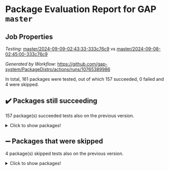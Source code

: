 # Package Evaluation Report for GAP `master`

## Job Properties

*Testing:* [master/2024-09-09-02:43:33-333c76c9](https://github.com/gap-system/PackageDistro/blob/data/reports/master/2024-09-09-02:43:33-333c76c9) vs [master/2024-09-08-02:45:00-333c76c9](https://github.com/gap-system/PackageDistro/blob/data/reports/master/2024-09-08-02:45:00-333c76c9)

*Generated by Workflow:* https://github.com/gap-system/PackageDistro/actions/runs/10765389986

In total, 161 packages were tested, out of which 157 succeeded, 0 failed and 4 were skipped.

## :heavy_check_mark: Packages still succeeding

157 package(s) succeeded tests also on the previous version.
<details><summary>Click to show packages!</summary>

- 4ti2interface 2023.02-04 [(success)](https://github.com/gap-system/PackageDistro/actions/runs/10765389986/job/29849807646)
- ace 5.6.2 [(success)](https://github.com/gap-system/PackageDistro/actions/runs/10765389986/job/29849810762)
- aclib 1.3.2 [(success)](https://github.com/gap-system/PackageDistro/actions/runs/10765389986/job/29849811485)
- agt 0.3.1 [(success)](https://github.com/gap-system/PackageDistro/actions/runs/10765389986/job/29849811996)
- alnuth 3.2.1 [(success)](https://github.com/gap-system/PackageDistro/actions/runs/10765389986/job/29849812314)
- anupq 3.3.0 [(success)](https://github.com/gap-system/PackageDistro/actions/runs/10765389986/job/29849814516)
- atlasrep 2.1.9 [(success)](https://github.com/gap-system/PackageDistro/actions/runs/10765389986/job/29849814748)
- autodoc 2023.06.19 [(success)](https://github.com/gap-system/PackageDistro/actions/runs/10765389986/job/29849814888)
- automata 1.16 [(success)](https://github.com/gap-system/PackageDistro/actions/runs/10765389986/job/29849815076)
- automgrp 1.3.2 [(success)](https://github.com/gap-system/PackageDistro/actions/runs/10765389986/job/29849815309)
- autpgrp 1.11 [(success)](https://github.com/gap-system/PackageDistro/actions/runs/10765389986/job/29849815533)
- cap 2024.09-05 [(success)](https://github.com/gap-system/PackageDistro/actions/runs/10765389986/job/29849815697)
- caratinterface 2.3.6 [(success)](https://github.com/gap-system/PackageDistro/actions/runs/10765389986/job/29849815873)
- cddinterface 2024.08.27 [(success)](https://github.com/gap-system/PackageDistro/actions/runs/10765389986/job/29849816035)
- circle 1.6.6 [(success)](https://github.com/gap-system/PackageDistro/actions/runs/10765389986/job/29849816210)
- classicpres 1.22 [(success)](https://github.com/gap-system/PackageDistro/actions/runs/10765389986/job/29849816382)
- cohomolo 1.6.11 [(success)](https://github.com/gap-system/PackageDistro/actions/runs/10765389986/job/29849816570)
- congruence 1.2.7 [(success)](https://github.com/gap-system/PackageDistro/actions/runs/10765389986/job/29849816731)
- corefreesub 0.6 [(success)](https://github.com/gap-system/PackageDistro/actions/runs/10765389986/job/29849816888)
- corelg 1.57 [(success)](https://github.com/gap-system/PackageDistro/actions/runs/10765389986/job/29849817063)
- crime 1.6 [(success)](https://github.com/gap-system/PackageDistro/actions/runs/10765389986/job/29849817237)
- crisp 1.4.6 [(success)](https://github.com/gap-system/PackageDistro/actions/runs/10765389986/job/29849817553)
- crypting 0.10.5 [(success)](https://github.com/gap-system/PackageDistro/actions/runs/10765389986/job/29849817721)
- cryst 4.1.27 [(success)](https://github.com/gap-system/PackageDistro/actions/runs/10765389986/job/29849817893)
- crystcat 1.1.10 [(success)](https://github.com/gap-system/PackageDistro/actions/runs/10765389986/job/29849818060)
- ctbllib 1.3.9 [(success)](https://github.com/gap-system/PackageDistro/actions/runs/10765389986/job/29849818203)
- cubefree 1.19 [(success)](https://github.com/gap-system/PackageDistro/actions/runs/10765389986/job/29849818362)
- curlinterface 2.4.0 [(success)](https://github.com/gap-system/PackageDistro/actions/runs/10765389986/job/29849818493)
- cvec 2.8.2 [(success)](https://github.com/gap-system/PackageDistro/actions/runs/10765389986/job/29849818623)
- datastructures 0.3.1 [(success)](https://github.com/gap-system/PackageDistro/actions/runs/10765389986/job/29849818748)
- deepthought 1.0.7 [(success)](https://github.com/gap-system/PackageDistro/actions/runs/10765389986/job/29849818899)
- design 1.8 [(success)](https://github.com/gap-system/PackageDistro/actions/runs/10765389986/job/29849819071)
- difsets 2.3.1 [(success)](https://github.com/gap-system/PackageDistro/actions/runs/10765389986/job/29849819212)
- digraphs 1.9.0 [(success)](https://github.com/gap-system/PackageDistro/actions/runs/10765389986/job/29849819361)
- edim 1.3.8 [(success)](https://github.com/gap-system/PackageDistro/actions/runs/10765389986/job/29849819608)
- example 4.3.4 [(success)](https://github.com/gap-system/PackageDistro/actions/runs/10765389986/job/29849819773)
- examplesforhomalg 2023.10-01 [(success)](https://github.com/gap-system/PackageDistro/actions/runs/10765389986/job/29849819901)
- factint 1.6.3 [(success)](https://github.com/gap-system/PackageDistro/actions/runs/10765389986/job/29849820023)
- ferret 1.0.12 [(success)](https://github.com/gap-system/PackageDistro/actions/runs/10765389986/job/29849820150)
- fga 1.5.0 [(success)](https://github.com/gap-system/PackageDistro/actions/runs/10765389986/job/29849820280)
- fining 1.5.6 [(success)](https://github.com/gap-system/PackageDistro/actions/runs/10765389986/job/29849820392)
- float 1.0.5 [(success)](https://github.com/gap-system/PackageDistro/actions/runs/10765389986/job/29849820498)
- format 1.4.4 [(success)](https://github.com/gap-system/PackageDistro/actions/runs/10765389986/job/29849820621)
- forms 1.2.12 [(success)](https://github.com/gap-system/PackageDistro/actions/runs/10765389986/job/29849820735)
- fplsa 1.2.6 [(success)](https://github.com/gap-system/PackageDistro/actions/runs/10765389986/job/29849820865)
- fr 2.4.13 [(success)](https://github.com/gap-system/PackageDistro/actions/runs/10765389986/job/29849820992)
- francy 2.0.3 [(success)](https://github.com/gap-system/PackageDistro/actions/runs/10765389986/job/29849821229)
- fwtree 1.3 [(success)](https://github.com/gap-system/PackageDistro/actions/runs/10765389986/job/29849821366)
- gapdoc 1.6.7 [(success)](https://github.com/gap-system/PackageDistro/actions/runs/10765389986/job/29849821502)
- gauss 2023.08-01 [(success)](https://github.com/gap-system/PackageDistro/actions/runs/10765389986/job/29849821619)
- gaussforhomalg 2024.08-01 [(success)](https://github.com/gap-system/PackageDistro/actions/runs/10765389986/job/29849821727)
- gbnp 1.1.0 [(success)](https://github.com/gap-system/PackageDistro/actions/runs/10765389986/job/29849821878)
- generalizedmorphismsforcap 2024.04-01 [(success)](https://github.com/gap-system/PackageDistro/actions/runs/10765389986/job/29849822003)
- genss 1.6.9 [(success)](https://github.com/gap-system/PackageDistro/actions/runs/10765389986/job/29849822149)
- gradedmodules 2024.01-01 [(success)](https://github.com/gap-system/PackageDistro/actions/runs/10765389986/job/29849822284)
- gradedringforhomalg 2024.07-01 [(success)](https://github.com/gap-system/PackageDistro/actions/runs/10765389986/job/29849822454)
- grape 4.9.1 [(success)](https://github.com/gap-system/PackageDistro/actions/runs/10765389986/job/29849822637)
- groupoids 1.74 [(success)](https://github.com/gap-system/PackageDistro/actions/runs/10765389986/job/29849822800)
- grpconst 2.6.5 [(success)](https://github.com/gap-system/PackageDistro/actions/runs/10765389986/job/29849822920)
- guarana 0.96.3 [(success)](https://github.com/gap-system/PackageDistro/actions/runs/10765389986/job/29849823065)
- guava 3.19 [(success)](https://github.com/gap-system/PackageDistro/actions/runs/10765389986/job/29849823190)
- hap 1.65 [(success)](https://github.com/gap-system/PackageDistro/actions/runs/10765389986/job/29849823341)
- hapcryst 0.1.15 [(success)](https://github.com/gap-system/PackageDistro/actions/runs/10765389986/job/29849823497)
- hecke 1.5.4 [(success)](https://github.com/gap-system/PackageDistro/actions/runs/10765389986/job/29849823643)
- help 4.0 [(success)](https://github.com/gap-system/PackageDistro/actions/runs/10765389986/job/29849823773)
- homalg 2024.01-01 [(success)](https://github.com/gap-system/PackageDistro/actions/runs/10765389986/job/29849823965)
- homalgtocas 2023.11-01 [(success)](https://github.com/gap-system/PackageDistro/actions/runs/10765389986/job/29849824132)
- idrel 2.48 [(success)](https://github.com/gap-system/PackageDistro/actions/runs/10765389986/job/29849824278)
- images 1.3.3 [(success)](https://github.com/gap-system/PackageDistro/actions/runs/10765389986/job/29849824483)
- intpic 0.4.0 [(success)](https://github.com/gap-system/PackageDistro/actions/runs/10765389986/job/29849824683)
- io 4.9.0 [(success)](https://github.com/gap-system/PackageDistro/actions/runs/10765389986/job/29849824835)
- io_forhomalg 2023.02-04 [(success)](https://github.com/gap-system/PackageDistro/actions/runs/10765389986/job/29849824990)
- irredsol 1.4.4 [(success)](https://github.com/gap-system/PackageDistro/actions/runs/10765389986/job/29849825126)
- json 2.2.2 [(success)](https://github.com/gap-system/PackageDistro/actions/runs/10765389986/job/29849825253)
- jupyterkernel 1.5.1 [(success)](https://github.com/gap-system/PackageDistro/actions/runs/10765389986/job/29849825403)
- jupyterviz 1.5.6 [(success)](https://github.com/gap-system/PackageDistro/actions/runs/10765389986/job/29849825557)
- kan 1.37 [(success)](https://github.com/gap-system/PackageDistro/actions/runs/10765389986/job/29849825711)
- kbmag 1.5.11 [(success)](https://github.com/gap-system/PackageDistro/actions/runs/10765389986/job/29849825860)
- laguna 3.9.7 [(success)](https://github.com/gap-system/PackageDistro/actions/runs/10765389986/job/29849826011)
- liealgdb 2.2.1 [(success)](https://github.com/gap-system/PackageDistro/actions/runs/10765389986/job/29849826179)
- liepring 2.9.1 [(success)](https://github.com/gap-system/PackageDistro/actions/runs/10765389986/job/29849826387)
- liering 2.4.2 [(success)](https://github.com/gap-system/PackageDistro/actions/runs/10765389986/job/29849826544)
- linearalgebraforcap 2024.09-03 [(success)](https://github.com/gap-system/PackageDistro/actions/runs/10765389986/job/29849826691)
- lins 0.9 [(success)](https://github.com/gap-system/PackageDistro/actions/runs/10765389986/job/29849826847)
- localizeringforhomalg 2023.10-01 [(success)](https://github.com/gap-system/PackageDistro/actions/runs/10765389986/job/29849827004)
- loops 3.4.4 [(success)](https://github.com/gap-system/PackageDistro/actions/runs/10765389986/job/29849827157)
- lpres 1.1.1 [(success)](https://github.com/gap-system/PackageDistro/actions/runs/10765389986/job/29849827300)
- majoranaalgebras 1.5.2 [(success)](https://github.com/gap-system/PackageDistro/actions/runs/10765389986/job/29849827403)
- mapclass 1.4.6 [(success)](https://github.com/gap-system/PackageDistro/actions/runs/10765389986/job/29849827529)
- matgrp 0.70 [(success)](https://github.com/gap-system/PackageDistro/actions/runs/10765389986/job/29849827663)
- matricesforhomalg 2024.08-05 [(success)](https://github.com/gap-system/PackageDistro/actions/runs/10765389986/job/29849827870)
- modisom 2.5.4 [(success)](https://github.com/gap-system/PackageDistro/actions/runs/10765389986/job/29849828076)
- modulepresentationsforcap 2024.09-01 [(success)](https://github.com/gap-system/PackageDistro/actions/runs/10765389986/job/29849828245)
- modules 2024.01-01 [(success)](https://github.com/gap-system/PackageDistro/actions/runs/10765389986/job/29849828370)
- monoidalcategories 2024.09-01 [(success)](https://github.com/gap-system/PackageDistro/actions/runs/10765389986/job/29849828527)
- nconvex 2022.09-01 [(success)](https://github.com/gap-system/PackageDistro/actions/runs/10765389986/job/29849828700)
- nilmat 1.4.2 [(success)](https://github.com/gap-system/PackageDistro/actions/runs/10765389986/job/29849828905)
- nock 1.5 [(success)](https://github.com/gap-system/PackageDistro/actions/runs/10765389986/job/29849829066)
- normalizinterface 1.3.7 [(success)](https://github.com/gap-system/PackageDistro/actions/runs/10765389986/job/29849829188)
- nq 2.5.11 [(success)](https://github.com/gap-system/PackageDistro/actions/runs/10765389986/job/29849829359)
- numericalsgps 1.4.0 [(success)](https://github.com/gap-system/PackageDistro/actions/runs/10765389986/job/29849829493)
- openmath 11.5.3 [(success)](https://github.com/gap-system/PackageDistro/actions/runs/10765389986/job/29849829634)
- orb 4.9.1 [(success)](https://github.com/gap-system/PackageDistro/actions/runs/10765389986/job/29849829775)
- packagemanager 1.5 [(success)](https://github.com/gap-system/PackageDistro/actions/runs/10765389986/job/29849829911)
- patternclass 2.4.5 [(success)](https://github.com/gap-system/PackageDistro/actions/runs/10765389986/job/29849830054)
- permut 2.0.5 [(success)](https://github.com/gap-system/PackageDistro/actions/runs/10765389986/job/29849830178)
- polenta 1.3.10 [(success)](https://github.com/gap-system/PackageDistro/actions/runs/10765389986/job/29849830293)
- polymaking 0.8.7 [(success)](https://github.com/gap-system/PackageDistro/actions/runs/10765389986/job/29849830457)
- primgrp 3.4.4 [(success)](https://github.com/gap-system/PackageDistro/actions/runs/10765389986/job/29849830609)
- profiling 2.6.0 [(success)](https://github.com/gap-system/PackageDistro/actions/runs/10765389986/job/29849830735)
- qdistrnd 0.9.4 [(success)](https://github.com/gap-system/PackageDistro/actions/runs/10765389986/job/29849830862)
- qpa 1.35 [(success)](https://github.com/gap-system/PackageDistro/actions/runs/10765389986/job/29849830996)
- quagroup 1.8.4 [(success)](https://github.com/gap-system/PackageDistro/actions/runs/10765389986/job/29849831141)
- radiroot 2.9 [(success)](https://github.com/gap-system/PackageDistro/actions/runs/10765389986/job/29849831322)
- rcwa 4.7.1 [(success)](https://github.com/gap-system/PackageDistro/actions/runs/10765389986/job/29849831521)
- rds 1.8 [(success)](https://github.com/gap-system/PackageDistro/actions/runs/10765389986/job/29849831661)
- recog 1.4.2 [(success)](https://github.com/gap-system/PackageDistro/actions/runs/10765389986/job/29849831798)
- repndecomp 1.3.0 [(success)](https://github.com/gap-system/PackageDistro/actions/runs/10765389986/job/29849831917)
- repsn 3.1.2 [(success)](https://github.com/gap-system/PackageDistro/actions/runs/10765389986/job/29849832088)
- resclasses 4.7.3 [(success)](https://github.com/gap-system/PackageDistro/actions/runs/10765389986/job/29849832274)
- ringsforhomalg 2024.06-01 [(success)](https://github.com/gap-system/PackageDistro/actions/runs/10765389986/job/29849832493)
- sco 2023.08-01 [(success)](https://github.com/gap-system/PackageDistro/actions/runs/10765389986/job/29849832616)
- scscp 2.4.3 [(success)](https://github.com/gap-system/PackageDistro/actions/runs/10765389986/job/29849832765)
- semigroups 5.3.7 [(success)](https://github.com/gap-system/PackageDistro/actions/runs/10765389986/job/29849832908)
- sglppow 2.4 [(success)](https://github.com/gap-system/PackageDistro/actions/runs/10765389986/job/29849833039)
- sgpviz 0.999.6 [(success)](https://github.com/gap-system/PackageDistro/actions/runs/10765389986/job/29849833192)
- simpcomp 2.1.14 [(success)](https://github.com/gap-system/PackageDistro/actions/runs/10765389986/job/29849833352)
- singular 2024.06.03 [(success)](https://github.com/gap-system/PackageDistro/actions/runs/10765389986/job/29849833543)
- sl2reps 1.1 [(success)](https://github.com/gap-system/PackageDistro/actions/runs/10765389986/job/29849833688)
- sla 1.6.2 [(success)](https://github.com/gap-system/PackageDistro/actions/runs/10765389986/job/29849834103)
- smallantimagmas 0.2.12 [(success)](https://github.com/gap-system/PackageDistro/actions/runs/10765389986/job/29849834246)
- smallgrp 1.5.4 [(success)](https://github.com/gap-system/PackageDistro/actions/runs/10765389986/job/29849834454)
- smallsemi 0.7.1 [(success)](https://github.com/gap-system/PackageDistro/actions/runs/10765389986/job/29849834649)
- sonata 2.9.6 [(success)](https://github.com/gap-system/PackageDistro/actions/runs/10765389986/job/29849834829)
- sophus 1.27 [(success)](https://github.com/gap-system/PackageDistro/actions/runs/10765389986/job/29849834990)
- sotgrps 1.3 [(success)](https://github.com/gap-system/PackageDistro/actions/runs/10765389986/job/29849835148)
- spinsym 1.5.2 [(success)](https://github.com/gap-system/PackageDistro/actions/runs/10765389986/job/29849835284)
- standardff 1.0 [(success)](https://github.com/gap-system/PackageDistro/actions/runs/10765389986/job/29849835403)
- symbcompcc 1.3.2 [(success)](https://github.com/gap-system/PackageDistro/actions/runs/10765389986/job/29849835535)
- thelma 1.3 [(success)](https://github.com/gap-system/PackageDistro/actions/runs/10765389986/job/29849835675)
- tomlib 1.2.11 [(success)](https://github.com/gap-system/PackageDistro/actions/runs/10765389986/job/29849835819)
- toolsforhomalg 2024.07-01 [(success)](https://github.com/gap-system/PackageDistro/actions/runs/10765389986/job/29849836011)
- toric 1.9.6 [(success)](https://github.com/gap-system/PackageDistro/actions/runs/10765389986/job/29849836138)
- toricvarieties 2022.07.13 [(success)](https://github.com/gap-system/PackageDistro/actions/runs/10765389986/job/29849836282)
- transgrp 3.6.5 [(success)](https://github.com/gap-system/PackageDistro/actions/runs/10765389986/job/29849836414)
- typeset 1.2.2 [(success)](https://github.com/gap-system/PackageDistro/actions/runs/10765389986/job/29849836563)
- ugaly 4.1.3 [(success)](https://github.com/gap-system/PackageDistro/actions/runs/10765389986/job/29849836698)
- unipot 1.6 [(success)](https://github.com/gap-system/PackageDistro/actions/runs/10765389986/job/29849836829)
- unitlib 4.2.0 [(success)](https://github.com/gap-system/PackageDistro/actions/runs/10765389986/job/29849836946)
- utils 0.85 [(success)](https://github.com/gap-system/PackageDistro/actions/runs/10765389986/job/29849837075)
- uuid 0.7 [(success)](https://github.com/gap-system/PackageDistro/actions/runs/10765389986/job/29849837272)
- walrus 0.9991 [(success)](https://github.com/gap-system/PackageDistro/actions/runs/10765389986/job/29849837412)
- wedderga 4.10.5 [(success)](https://github.com/gap-system/PackageDistro/actions/runs/10765389986/job/29849837569)
- xmod 2.92 [(success)](https://github.com/gap-system/PackageDistro/actions/runs/10765389986/job/29849837720)
- xmodalg 1.23 [(success)](https://github.com/gap-system/PackageDistro/actions/runs/10765389986/job/29849837883)
- yangbaxter 0.10.6 [(success)](https://github.com/gap-system/PackageDistro/actions/runs/10765389986/job/29849838015)
- zeromqinterface 0.16 [(success)](https://github.com/gap-system/PackageDistro/actions/runs/10765389986/job/29849838151)
</details>

## :heavy_minus_sign: Packages that were skipped

4 package(s) skipped tests also on the previous version.
<details><summary>Click to show packages!</summary>

- browse 1.8.21 [(skipped)](https://github.com/gap-system/PackageDistro/actions/runs/10765389986/job/29849555796)
- itc 1.5.1 [(skipped)](https://github.com/gap-system/PackageDistro/actions/runs/10765389986/job/29849555796)
- polycyclic 2.16 [(skipped)](https://github.com/gap-system/PackageDistro/actions/runs/10765389986/job/29849555796)
- xgap 4.32 [(skipped)](https://github.com/gap-system/PackageDistro/actions/runs/10765389986/job/29849555796)
</details>

